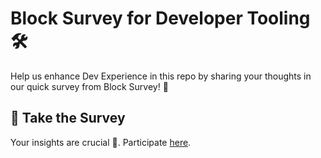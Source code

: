 # Block Survey for Developer Tooling 🛠

Help us enhance Dev Experience in this repo by sharing your thoughts in our quick survey from Block Survey! 🚀

## 📝 Take the Survey

Your insights are crucial 🌟. Participate [here](https://mattmajestic.github.io/block-survey-github-page/).

